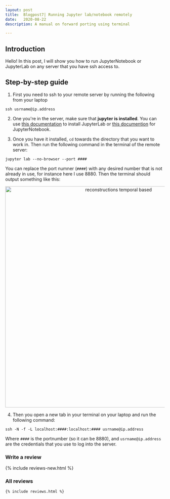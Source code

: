 ```yaml
---
layout: post
title:  Blogpost7| Running Jupyter lab/notebook remotely
date:   2020-08-22
description: A manual on forward porting using terminal

---
```

## Introduction
Hello! In this post, I will show you how to run JupyterNotebook or JupyterLab on any server that you have ssh access to.


## Step-by-step guide
1.  First you need to ssh to your remote server by running the following from your laptop

 ```ssh usrname@ip.address```

2. One you're in the server, make sure that <b>jupyter is installed</b>. You can use [this documentation](https://github.com/jupyterlab/jupyterlab) to install JupyterLab or [this documention](https://docs.jupyter.org/en/latest/install/notebook-classic.html) for JupyterNotebook.

3. Once you have it installed, `cd` towards the directory that you want to work in. Then run the following command in the terminal of the remote server:

```jupyter lab --no-browser --port ####```

You can replace the port numner (`####`) with any desired number that is not already in use, for instance here I use 8880. Then the terminal should output something like this:

<p align="center">
<img src="/assets/img/blog_img/blog_jupyter/jupyter_lab1.png" alt="reconstructions temporal based" width="700"/> 
</p>

4. Then you open a new tab in your terminal on your laptop and run the following command: 

```ssh -N -f -L localhost:####:localhost:#### usrname@ip.address```

Where `####` is the portnumber (so it can be 8880), and `usrname@ip.address` are the credentials that you use to log into the server.



  <section class="constrain">
    <h3>Write a review</h3>
    {% include reviews-new.html %}
  </section>
  
  <section class="constrain">
    <h3>All reviews</h3>

    {% include reviews.html %}
  </section>
